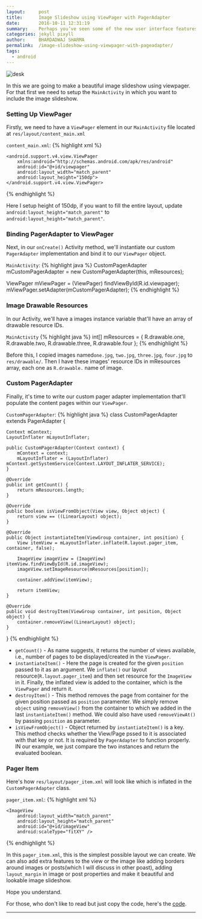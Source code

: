 ```yaml
---
layout:     post
title:      Image Slideshow using ViewPager with PagerAdapter
date:       2016-10-11 12:31:19
summary:    Perhaps you’ve seen some of the new user interface features available as part of the Android compatibility package. One such feature, image slideshow(horizontal view paging), allows for easy left and right swipes to load different screens (pages), controlled by a single Activity. This feature has been showcased in several high profile applications like the Android Market application and the Google+ Android client.
categories: jekyll pixyll
author:     BHARDADWAJ SHARMA
permalink:  /image-slideshow-using-viewpager-with-pageadapter/
tags:
  - android
---
```


![desk](https://github.com/blogofcode/blogofcode.github.io/blob/master/images/image-slideshow-using-viewpager-with-pageadapter/image_slideshow1.gif?raw=true)

In this we are going to make a beautiful image slideshow using viewpager. For that first we need to setup the `MainActivity` in which you want to include the image slideshow.

### Setting Up ViewPager

Firstly, we need to have a `ViewPager` element in our `MainActivity` file located at `res/layout/content_main.xml`

`content_main.xml`:
{% highlight xml %}
<RelativeLayout xmlns:android="http://schemas.android.com/apk/res/android"
    xmlns:tools="http://schemas.android.com/tools"
    android:layout_width="match_parent"
    android:layout_height="match_parent"
    android:paddingLeft="@dimen/activity_horizontal_margin"
    android:paddingRight="@dimen/activity_horizontal_margin"
    android:paddingTop="@dimen/activity_vertical_margin"
    android:paddingBottom="@dimen/activity_vertical_margin"
    android:id="@+id/relativeLayout">


    <android.support.v4.view.ViewPager
        xmlns:android="http://schemas.android.com/apk/res/android"
        android:id="@+id/viewpager"
        android:layout_width="match_parent"
        android:layout_height="150dp">
    </android.support.v4.view.ViewPager>

</RelativeLayout>
{% endhighlight %}

Here I setup height of 150dp, if you want to fill the entire layout, update `android:layout_height="match_parent"` to `android:layout_height="match_parent"`.

### Binding PagerAdapter to ViewPager

Next, in our `onCreate()` Activity method, we'll instantiate our custom `PagerAdapter` implementation and bind it to our `ViewPager` object.

`MainActivity`:
{% highlight java %}
CustomPagerAdapter mCustomPagerAdapter = new CustomPagerAdapter(this, mResources);

ViewPager mViewPager = (ViewPager) findViewById(R.id.viewpager);
mViewPager.setAdapter(mCustomPagerAdapter);
{% endhighlight %}

### Image Drawable Resources

In our Activity, we'll have a images instance variable that'll have an array of drawable resource IDs.

`MainActivity`
{% highlight java %}
int[] mResources = {
        R.drawable.one,
        R.drawable.two,
        R.drawable.three,
        R.drawable.four
};
{% endhighlight %}

Before this, I copied images named`one.jpg`, `two.jpg`, `three.jpg`, `four.jpg` to `res/drawable/`. Then I have these images' resource IDs in mResources array, each one as `R.drawable.` name of image.

### Custom PagerAdapter

Finally, it's time to write our custom pager adapter implementation that'll populate the content pages within our `ViewPager`.

`CustomPagerAdapter`:
{% highlight java %}
class CustomPagerAdapter extends PagerAdapter {
 
    Context mContext;
    LayoutInflater mLayoutInflater;
 
    public CustomPagerAdapter(Context context) {
        mContext = context;
        mLayoutInflater = (LayoutInflater) mContext.getSystemService(Context.LAYOUT_INFLATER_SERVICE);
    }
 
    @Override
    public int getCount() {
        return mResources.length;
    }
 
    @Override
    public boolean isViewFromObject(View view, Object object) {
        return view == ((LinearLayout) object);
    }
 
    @Override
    public Object instantiateItem(ViewGroup container, int position) {
        View itemView = mLayoutInflater.inflate(R.layout.pager_item, container, false);
 
        ImageView imageView = (ImageView) itemView.findViewById(R.id.imageView);
        imageView.setImageResource(mResources[position]);
 
        container.addView(itemView);
 
        return itemView;
    }
 
    @Override
    public void destroyItem(ViewGroup container, int position, Object object) {
        container.removeView((LinearLayout) object);
    }
}
{% endhighlight %}

* `getCount()` - As name suggests, it returns the number of views available, i.e., number of pages to be displayed/created in the `ViewPager`.
* `instantiateItem()` - Here the page is created for the given `position` passed to it as an argument. We `inflate()` our layout resource(`R.layout.pager_item`) and then set resource for the `ImageView` in it. Finally, the inflated view is added to the container, which is the `ViewPager` and return it.
* `destroyItem()` - This method removes the page from container for the given position passed as `position` paramenter. We simply remove `object` using `removeView()` from the container to which we added in the last `instantiateItem()` method. We could also have used `removeViewAt()` by passing `position` as parameter.
* `isViewFromObject()` - Object returned by `instantiateItem()` is a key. This method checks whether the View/Page pssed to it is associated with that key or not. It is required by `PagerAdapter` to function properly. IN our example, we just compare the two instances and return the evaluated boolean.

### Pager Item

Here's how `res/layout/pager_item.xml` will look like which is inflated in the `CustomPagerAdapter` class.

`pager_item.xml`:
{% highlight xml %}
<?xml version="1.0" encoding="utf-8"?>
 
<LinearLayout xmlns:android="http://schemas.android.com/apk/res/android"
    android:orientation="vertical" android:layout_width="match_parent"
    android:layout_height="match_parent">
 
    <ImageView
        android:layout_width="match_parent"
        android:layout_height="match_parent"
        android:id="@+id/imageView"
        android:scaleType="fitXY" />
</LinearLayout>
{% endhighlight %}

In this `pager_item.xml`, this is the simplest possible layout we can create. We can also add extra features to the view or the image like adding borders around images or posts(which I will discuss in other poast), adding `layout_margin` in image or post properties and make it beautiful and lookable image slideshow.

Hope you understand.

For those, who don't like to read but just copy the code, here's the [code](https://github.com/johnotander/pixyll).


---
